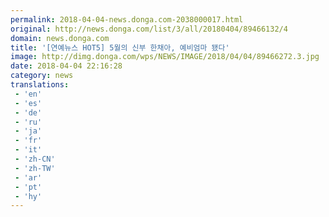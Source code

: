 ```yaml
---
permalink: 2018-04-04-news.donga.com-2038000017.html
original: http://news.donga.com/list/3/all/20180404/89466132/4
domain: news.donga.com
title: '[연예뉴스 HOT5] 5월의 신부 한채아, 예비엄마 됐다'
image: http://dimg.donga.com/wps/NEWS/IMAGE/2018/04/04/89466272.3.jpg
date: 2018-04-04 22:16:28
category: news
translations: 
 - 'en'
 - 'es'
 - 'de'
 - 'ru'
 - 'ja'
 - 'fr'
 - 'it'
 - 'zh-CN'
 - 'zh-TW'
 - 'ar'
 - 'pt'
 - 'hy'
---
```


